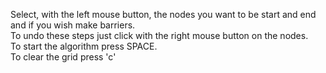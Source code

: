 Select, with the left mouse button, the nodes you want to be start and end and if you wish make barriers.<br />
To undo these steps just click with the right mouse button on the nodes.<br />
To start the algorithm press SPACE.<br />
To clear the grid press 'c'
